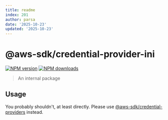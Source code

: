```yaml
---
title: readme
index: 201
author: parsa
date: '2025-10-23'
updated: '2025-10-23'
---
```

# @aws-sdk/credential-provider-ini

[![NPM version](https://img.shields.io/npm/v/@aws-sdk/credential-provider-ini/latest.svg)](https://www.npmjs.com/package/@aws-sdk/credential-provider-ini)
[![NPM downloads](https://img.shields.io/npm/dm/@aws-sdk/credential-provider-ini.svg)](https://www.npmjs.com/package/@aws-sdk/credential-provider-ini)

> An internal package

## Usage

You probably shouldn't, at least directly. Please use [@aws-sdk/credential-providers](https://www.npmjs.com/package/@aws-sdk/credential-providers)
instead.
